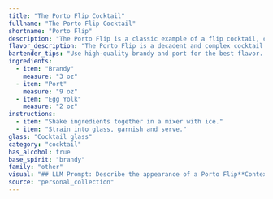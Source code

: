 ```yaml
---
title: "The Porto Flip Cocktail"
fullname: "The Porto Flip Cocktail"
shortname: "Porto Flip"
description: "The Porto Flip is a classic example of a flip cocktail, characterized by its creamy, egg yolk-based texture. Originating in the 18th century, flips were popular throughout the Victorian era and employed spirits like brandy, rum, and whiskey, often paired with fortified wines like Port. "
flavor_description: "The Porto Flip is a decadent and complex cocktail. The brandy provides a warm, spicy backbone, while the port adds richness and sweetness. The egg yolk, whisked into a silky froth, contributes a velvety texture and a subtle creaminess. The flavors meld beautifully, creating a harmonious balance of sweetness, spice, and creaminess. "
bartender_tips: "Use high-quality brandy and port for the best flavor.  Ensure the egg yolk is at room temperature for easier emulsification.  Shake vigorously with ice to chill and create a frothy texture.  Strain into a chilled coupe glass for a smooth presentation.  Don't over-shake, or the drink will become too watery.  Garnish with a twist of orange peel for an elegant touch. "
ingredients:
  - item: "Brandy"
    measure: "3 oz"
  - item: "Port"
    measure: "9 oz"
  - item: "Egg Yolk"
    measure: "2 oz"
instructions:
  - item: "Shake ingredients together in a mixer with ice."
  - item: "Strain into glass, garnish and serve."
glass: "Cocktail glass"
category: "cocktail"
has_alcohol: true
base_spirit: "brandy"
family: "other"
visual: "## LLM Prompt: Describe the appearance of a Porto Flip**Context:** The Porto Flip is a classic cocktail made with brandy, port, and egg yolk. Imagine you are looking at a freshly made Porto Flip in a chilled coupe glass. **Describe:*** **Color:** What is the overall color of the drink? Is it a deep, rich hue, or lighter and more delicate? Does it have any noticeable layers or gradients? * **Texture:** Is the drink smooth and velvety, or does it have a frothy head? Is there any visible egg white, or is it completely incorporated? * **Appearance:** Describe any interesting visual elements. Are there any bubbles or swirls? Does the light catch the drink in a special way? * **Garnish:** Imagine a simple, classic garnish for this drink. How does it contribute to the overall visual appeal? **Example:** The Porto Flip is a deep, mahogany brown, with a velvety texture and a thin, frothy head. The light catches the surface, revealing subtle swirls of amber and gold. A single maraschino cherry, perched on the rim of the coupe glass, adds a vibrant splash of crimson. "
source: "personal_collection"
---
```


